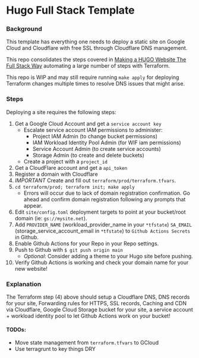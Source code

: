 # Hugo Full Stack Template

### Background

This template has everything one needs to deploy a static site on Google Cloud and Cloudflare with free SSL through Cloudflare DNS management.

This repo consolidates the steps covered in [Making a HUGO Website The Full Stack Way](https://du-blog.net/blog/hugo-blog-0/) automating a large number of steps with Terraform.


This repo is WIP and may still require running `make apply` for deploying Terraform changes multiple times to resolve DNS issues that might arise.

### Steps
Deploying a site requires the following steps:

1. Get a Google Cloud Account and get a `service account key`
    - Escalate service account IAM permissions to administer:
        - Project IAM Admin (to change bucket permissions)
        - IAM Workload Identity Pool Admin (for WIF iam permissions)
        - Service Account Admin (to create service accounts)
        - Storage Admin (to create and delete buckets)
    - Create a project with a `project_id`
2. Get a CloudFlare account and get a `api_token`
3. Register a domain with Cloudflare
4. *IMPORTANT* Create and fill out `terraform/prod/terraform.tfvars`.
5. `cd terraform/prod; terraform init; make apply`
    - Errors will occur due to lack of domain registration confirmation. Go ahead and confirm domain registration following any prompts that appear.
6. Edit `site/config.toml` deployment targets to point at your bucket/root domain (ie: `gs://mysite.net`).
7. Add `PROVIDER_NAME` (workload_provider_name in your `*tfstate`) `SA_EMAIL` (storage_service_account_email in `*tfstate`) to `Github Actions Secrets` in Github.
8. Enable Github Actions for your Repo in your Repo settings.
9. Push to Github with `$ git push origin main`
    - *Optional*: Consider adding a theme to your Hugo site before pushing.
10. Verify Github Actions is working and check your domain name for your new website! 

### Explanation

The Terraform step (4) above should setup a Cloudflare DNS, DNS records for your site, Forwarding rules for HTTPS, SSL records, Caching and CDN via Cloudflare, Google Cloud Storage bucket for your site, a service account + workload identity pool to let Github Actions work on your bucket!


#### TODOs:
 - Move state management from `terraform.tfvars` to  GCloud
 - Use terragrunt to key things DRY